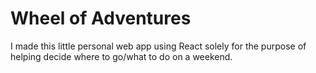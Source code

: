 # Wheel of Adventures
I made this little personal web app using React solely for the purpose of helping decide where to go/what to do on a weekend.
